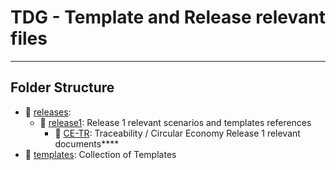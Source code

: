 # TDG - Template and Release relevant files
___

## Folder Structure
 - 📂 [releases](releases): 
   - 📂 [release1](releases/release1): Release 1 relevant scenarios and templates references
     - 📂 [CE-TR](releases/release1/CE-TR/README.md): Traceability / Circular Economy Release 1 relevant documents****
 - 📂 [templates](templates/README.md): Collection of Templates